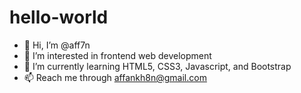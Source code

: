 # hello-world

- 👋 Hi, I’m @aff7n
- 👀 I’m interested in frontend web development
- 🌱 I’m currently learning HTML5, CSS3, Javascript, and Bootstrap
- 📫 Reach me through affankh8n@gmail.com

<!---
aff7n/aff7n is a ✨ special ✨ repository because its `README.md` (this file) appears on your GitHub profile.
You can click the Preview link to take a look at your changes.
--->

